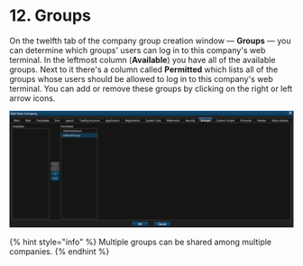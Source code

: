 # 12. Groups

On the twelfth tab of the company group creation window — **Groups** — you can determine which groups' users can log in to this company's web terminal. In the leftmost column \(**Available**\) you have all of the available groups. Next to it there's a column called **Permitted** which lists all of the groups whose users should be allowed to log in to this company's web terminal. You can add or remove these groups by clicking on the right or left arrow icons.

![](../../../.gitbook/assets/screenshot-2019-01-23-at-19.32.17.png)

{% hint style="info" %}
Multiple groups can be shared among multiple companies.
{% endhint %}

